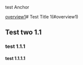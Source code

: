 test Anchor

[overview1]# Test Title 1(#overview1)

## Test two 1.1

### test 1.1.1

#### test 1.1.1.1

















































[overview1]:#1
